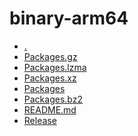 binary-arm64
========================

- [.](.)
- [Packages.gz](Packages.gz)
- [Packages.lzma](Packages.lzma)
- [Packages.xz](Packages.xz)
- [Packages](Packages)
- [Packages.bz2](Packages.bz2)
- [README.md](README.md)
- [Release](Release)
